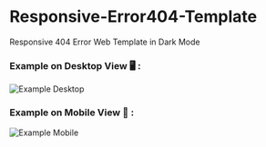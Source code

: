 # Responsive-Error404-Template
Responsive 404 Error Web Template in Dark Mode

### Example on Desktop View 🖥️ :

![Example Desktop](https://cdn.discordapp.com/attachments/1052317488412643338/1055191677041651722/image.png)

### Example on Mobile View 📱 :

![Example Mobile](https://cdn.discordapp.com/attachments/1052317488412643338/1055191917727592579/image.png)
